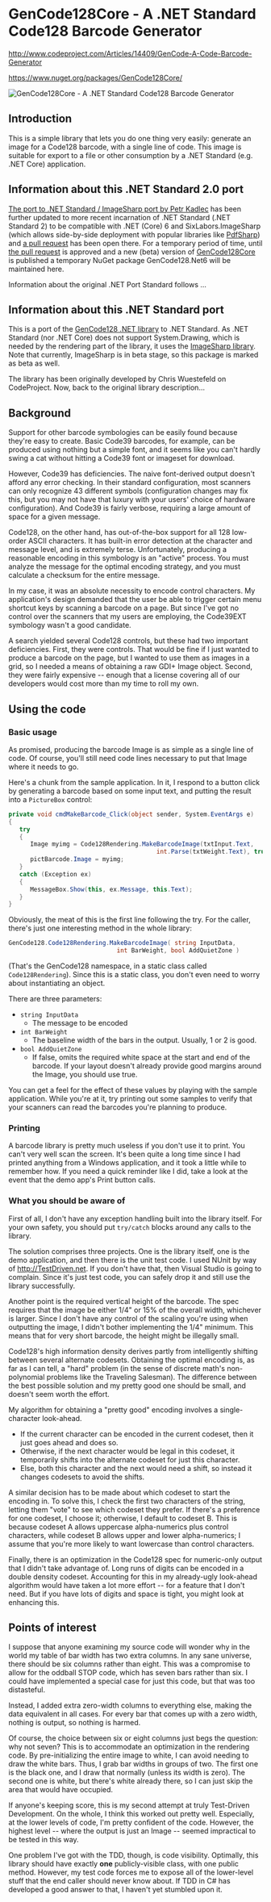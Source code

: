 # GenCode128Core - A .NET Standard Code128 Barcode Generator

http://www.codeproject.com/Articles/14409/GenCode-A-Code-Barcode-Generator

https://www.nuget.org/packages/GenCode128Core/

![GenCode128Core - A .NET Standard Code128 Barcode Generator](Images/GenCode128.png)

## Introduction

This is a simple library that lets you do one thing very easily: generate an image for a Code128 barcode, with a single line of code. This image is suitable for export to a file or other consumption by a .NET Standard (e.g. .NET Core) application.

## Information about this .NET Standard 2.0 port

[The port to .NET Standard / ImageSharp port by Petr Kadlec](https://github.com/mormegil-cz/GenCode128)
has been further updated to more recent incarnation of .NET Standard (.NET Standard 2) to be compatible with .NET (Core) 6
and SixLabors.ImageSharp (which allows side-by-side deployment with popular libraries like [PdfSharp](http://www.pdfsharp.net/))
and [a pull request](https://github.com/mormegil-cz/GenCode128/pull/1) has been open there.
For a temporary period of time, until [the pull request](https://github.com/mormegil-cz/GenCode128/pull/1) is approved and a new (beta) version of [GenCode128Core](https://www.nuget.org/packages/GenCode128Core) is published
a temporary NuGet package GenCode128.Net6 will be maintained here.

Information about the original .NET Port Standard  follows ...

## Information about this .NET Standard port

This is a port of the [GenCode128 .NET library](https://github.com/SourceCodeBackup/GenCode128) to .NET Standard. As .NET Standard (nor .NET Core) does not support System.Drawing, which is needed by the rendering part of the library, it uses the [ImageSharp library](http://imagesharp.net/). Note that currently, ImageSharp is in beta stage, so this package is marked as beta as well.

The library has been originally developed by Chris Wuestefeld on CodeProject. Now, back to the original library description...

## Background

Support for other barcode symbologies can be easily found because they're easy to create. Basic Code39 barcodes, for example, can be produced using nothing but a simple font, and it seems like you can't hardly swing a cat without hitting a Code39 font or imageset for download.

However, Code39 has deficiencies. The naive font-derived output doesn't afford any error checking. In their standard configuration, most scanners can only recognize 43 different symbols (configuration changes may fix this, but you may not have that luxury with your users' choice of hardware configuration). And Code39 is fairly verbose, requiring a large amount of space for a given message.

Code128, on the other hand, has out-of-the-box support for all 128 low-order ASCII characters. It has built-in error detection at the character and message level, and is extremely terse. Unfortunately, producing a reasonable encoding in this symbology is an "active" process. You must analyze the message for the optimal encoding strategy, and you must calculate a checksum for the entire message.

In my case, it was an absolute necessity to encode control characters. My application's design demanded that the user be able to trigger certain menu shortcut keys by scanning a barcode on a page. But since I've got no control over the scanners that my users are employing, the Code39EXT symbology wasn't a good candidate.

A search yielded several Code128 controls, but these had two important deficiencies. First, they were controls. That would be fine if I just wanted to produce a barcode on the page, but I wanted to use them as images in a grid, so I needed a means of obtaining a raw GDI+ Image object. Second, they were fairly expensive -- enough that a license covering all of our developers would cost more than my time to roll my own.

## Using the code

### Basic usage

As promised, producing the barcode Image is as simple as a single line of code. Of course, you'll still need code lines necessary to put that Image where it needs to go.

Here's a chunk from the sample application. In it, I respond to a button click by generating a barcode based on some input text, and putting the result into a `PictureBox` control:

```cs
private void cmdMakeBarcode_Click(object sender, System.EventArgs e)
{
   try
   {
      Image myimg = Code128Rendering.MakeBarcodeImage(txtInput.Text, 
                                         int.Parse(txtWeight.Text), true);
      pictBarcode.Image = myimg;
   }
   catch (Exception ex)
   {
      MessageBox.Show(this, ex.Message, this.Text);
   }
}
```

Obviously, the meat of this is the first line following the try. For the caller, there's just one interesting method in the whole library:

```cs
GenCode128.Code128Rendering.MakeBarcodeImage( string InputData, 
                              int BarWeight, bool AddQuietZone )
```

(That's the GenCode128 namespace, in a static class called `Code128Rendering`). Since this is a static class, you don't even need to worry about instantiating an object.

There are three parameters:

* `string InputData`
  * The message to be encoded
* `int BarWeight`
  * The baseline width of the bars in the output. Usually, 1 or 2 is good.
* `bool AddQuietZone`
  * If false, omits the required white space at the start and end of the barcode. If your layout doesn't already provide good margins around the Image, you should use true.

You can get a feel for the effect of these values by playing with the sample application. While you're at it, try printing out some samples to verify that your scanners can read the barcodes you're planning to produce.

### Printing

A barcode library is pretty much useless if you don't use it to print. You can't very well scan the screen. It's been quite a long time since I had printed anything from a Windows application, and it took a little while to remember how. If you need a quick reminder like I did, take a look at the event that the demo app's Print button calls.

### What you should be aware of

First of all, I don't have any exception handling built into the library itself. For your own safety, you should put `try/catch` blocks around any calls to the library.

The solution comprises three projects. One is the library itself, one is the demo application, and then there is the unit test code. I used NUnit by way of http://TestDriven.net. If you don't have that, then Visual Studio is going to complain. Since it's just test code, you can safely drop it and still use the library successfully.

Another point is the required vertical height of the barcode. The spec requires that the image be either 1/4" or 15% of the overall width, whichever is larger. Since I don't have any control of the scaling you're using when outputting the image, I didn't bother implementing the 1/4" minimum. This means that for very short barcode, the height might be illegally small.

Code128's high information density derives partly from intelligently shifting between several alternate codesets. Obtaining the optimal encoding is, as far as I can tell, a "hard" problem (in the sense of discrete math's non-polynomial problems like the Traveling Salesman). The difference between the best possible solution and my pretty good one should be small, and doesn't seem worth the effort.

My algorithm for obtaining a "pretty good" encoding involves a single-character look-ahead.

* If the current character can be encoded in the current codeset, then it just goes ahead and does so.
* Otherwise, if the next character would be legal in this codeset, it temporarily shifts into the alternate codeset for just this character.
* Else, both this character and the next would need a shift, so instead it changes codesets to avoid the shifts.

A similar decision has to be made about which codeset to start the encoding in. To solve this, I check the first two characters of the string, letting them "vote" to see which codeset they prefer. If there's a preference for one codeset, I choose it; otherwise, I default to codeset B. This is because codeset A allows uppercase alpha-numerics plus control characters, while codeset B allows upper and lower alpha-numerics; I assume that you're more likely to want lowercase than control characters.

Finally, there is an optimization in the Code128 spec for numeric-only output that I didn't take advantage of. Long runs of digits can be encoded in a double density codeset. Accounting for this in my already-ugly look-ahead algorithm would have taken a lot more effort -- for a feature that I don't need. But if you have lots of digits and space is tight, you might look at enhancing this.

## Points of interest

I suppose that anyone examining my source code will wonder why in the world my table of bar width has two extra columns. In any sane universe, there should be six columns rather than eight. This was a compromise to allow for the oddball STOP code, which has seven bars rather than six. I could have implemented a special case for just this code, but that was too distasteful.

Instead, I added extra zero-width columns to everything else, making the data equivalent in all cases. For every bar that comes up with a zero width, nothing is output, so nothing is harmed.

Of course, the choice between six or eight columns just begs the question: why not seven? This is to accommodate an optimization in the rendering code. By pre-initializing the entire image to white, I can avoid needing to draw the white bars. Thus, I grab bar widths in groups of two. The first one is the black one, and I draw that normally (unless its width is zero). The second one is white, but there's white already there, so I can just skip the area that would have occupied.

If anyone's keeping score, this is my second attempt at truly Test-Driven Development. On the whole, I think this worked out pretty well. Especially, at the lower levels of code, I'm pretty confident of the code. However, the highest level -- where the output is just an Image -- seemed impractical to be tested in this way.

One problem I've got with the TDD, though, is code visibility. Optimally, this library should have exactly **one** publicly-visible class, with one public method. However, my test code forces me to expose all of the lower-level stuff that the end caller should never know about. If TDD in C# has developed a good answer to that, I haven't yet stumbled upon it.

